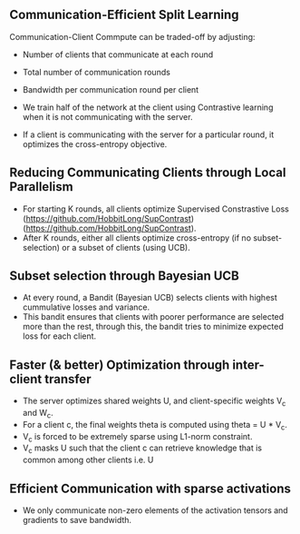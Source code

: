 ## Communication-Efficient Split Learning

Communication-Client Commpute can be traded-off by adjusting:
- Number of clients that communicate at each round
- Total number of communication rounds
- Bandwidth per communication round per client

- We train half of the network at the client using Contrastive learning when it is not communicating with the server.

- If a client is communicating with the server for a particular round, it optimizes the cross-entropy objective.

## Reducing Communicating Clients through Local Parallelism
- For starting K rounds, all clients optimize Supervised Constrastive Loss (https://github.com/HobbitLong/SupContrast) (https://github.com/HobbitLong/SupContrast).
- After K rounds, either all clients optimize cross-entropy (if no subset-selection) or a subset of clients (using UCB).

## Subset selection through Bayesian UCB
- At every round, a Bandit (Bayesian UCB) selects clients with highest cummulative losses and variance.
- This bandit ensures that clients with poorer performance are selected more than the rest, through this, the bandit tries to minimize expected loss for each client.

## Faster (& better) Optimization through inter-client transfer
- The server optimizes shared weights U, and client-specific weights V<sub>c</sub> and W<sub>c</sub>.
- For a client c, the final weights theta is computed using theta = U * V<sub>c</sub>.
- V<sub>c</sub> is forced to be extremely sparse using L1-norm constraint.
- V<sub>c</sub> masks U such that the client c can retrieve knowledge that is common among other clients i.e. U

## Efficient Communication with sparse activations
- We only communicate non-zero elements of the activation tensors and gradients to save bandwidth.
